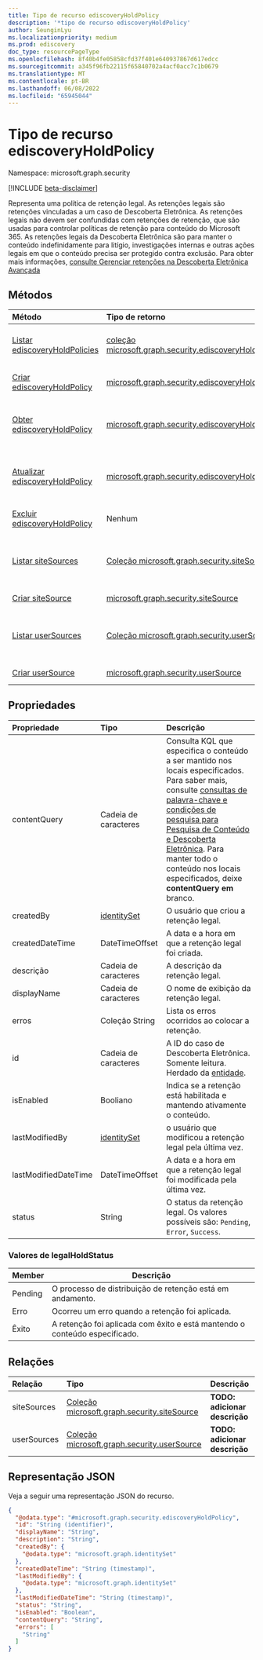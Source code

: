 ```yaml
---
title: Tipo de recurso ediscoveryHoldPolicy
description: '*tipo de recurso ediscoveryHoldPolicy'
author: SeunginLyu
ms.localizationpriority: medium
ms.prod: ediscovery
doc_type: resourcePageType
ms.openlocfilehash: 8f40b4fe05858cfd37f401e640937867d617edcc
ms.sourcegitcommit: a345f96fb22115f65840702a4acf0acc7c1b0679
ms.translationtype: MT
ms.contentlocale: pt-BR
ms.lasthandoff: 06/08/2022
ms.locfileid: "65945044"
---
```

# <a name="ediscoveryholdpolicy-resource-type"></a>Tipo de recurso ediscoveryHoldPolicy

Namespace: microsoft.graph.security

[!INCLUDE [beta-disclaimer](../../includes/beta-disclaimer.md)]

Representa uma política de retenção legal. As retenções legais são retenções vinculadas a um caso de Descoberta Eletrônica. As retenções legais não devem ser confundidas com retenções de retenção, que são usadas para controlar políticas de retenção para conteúdo do Microsoft 365. As retenções legais da Descoberta Eletrônica são para manter o conteúdo indefinidamente para litígio, investigações internas e outras ações legais em que o conteúdo precisa ser protegido contra exclusão. Para obter mais informações, [consulte Gerenciar retenções na Descoberta Eletrônica Avançada](/microsoft-365/compliance/managing-holds)

## <a name="methods"></a>Métodos
|Método|Tipo de retorno|Descrição|
|:---|:---|:---|
|[Listar ediscoveryHoldPolicies](../api/security-ediscoverycase-list-legalholds.md)|[coleção microsoft.graph.security.ediscoveryHoldPolicy](../resources/security-ediscoveryholdpolicy.md)|Obtenha uma lista dos [objetos ediscoveryHoldPolicy](../resources/security-ediscoveryholdpolicy.md) e suas propriedades.|
|[Criar ediscoveryHoldPolicy](../api/security-ediscoverycase-post-legalholds.md)|[microsoft.graph.security.ediscoveryHoldPolicy](../resources/security-ediscoveryholdpolicy.md)|Crie um novo [objeto ediscoveryHoldPolicy](../resources/security-ediscoveryholdpolicy.md) .|
|[Obter ediscoveryHoldPolicy](../api/security-ediscoveryholdpolicy-get.md)|[microsoft.graph.security.ediscoveryHoldPolicy](../resources/security-ediscoveryholdpolicy.md)|Leia as propriedades e as relações de um [objeto ediscoveryHoldPolicy](../resources/security-ediscoveryholdpolicy.md) .|
|[Atualizar ediscoveryHoldPolicy](../api/security-ediscoveryholdpolicy-update.md)|[microsoft.graph.security.ediscoveryHoldPolicy](../resources/security-ediscoveryholdpolicy.md)|Atualize as propriedades de [um objeto ediscoveryHoldPolicy](../resources/security-ediscoveryholdpolicy.md) .|
|[Excluir ediscoveryHoldPolicy](../api/security-ediscoverycase-delete-legalholds.md)|Nenhum|Exclui um [objeto ediscoveryHoldPolicy](../resources/security-ediscoveryholdpolicy.md) .|
|[Listar siteSources](../api/security-ediscoverycustodian-list-sitesources.md)|[Coleção microsoft.graph.security.siteSource](../resources/security-sitesource.md)|Obtenha os recursos siteSource da propriedade de navegação siteSources.|
|[Criar siteSource](../api/security-ediscoveryholdpolicy-post-sitesources.md)|[microsoft.graph.security.siteSource](../resources/security-sitesource.md)|Crie um novo objeto siteSource.|
|[Listar userSources](../api/security-ediscoverycustodian-list-usersources.md)|[Coleção microsoft.graph.security.userSource](../resources/security-usersource.md)|Obtenha os recursos userSource da propriedade de navegação userSources.|
|[Criar userSource](../api/security-ediscoveryholdpolicy-post-usersources.md)|[microsoft.graph.security.userSource](../resources/security-usersource.md)|Crie um novo objeto userSource.|

## <a name="properties"></a>Propriedades
|Propriedade|Tipo|Descrição|
|:---|:---|:---|
|contentQuery|Cadeia de caracteres|Consulta KQL que especifica o conteúdo a ser mantido nos locais especificados. Para saber mais, consulte [consultas de palavra-chave e condições de pesquisa para Pesquisa de Conteúdo e Descoberta Eletrônica](/microsoft-365/compliance/keyword-queries-and-search-conditions).  Para manter todo o conteúdo nos locais especificados, deixe **contentQuery em** branco. |
|createdBy|[identitySet](../resources/identityset.md)|O usuário que criou a retenção legal. |
|createdDateTime|DateTimeOffset|A data e a hora em que a retenção legal foi criada. |
|descrição|Cadeia de caracteres| A descrição da retenção legal. |
|displayName|Cadeia de caracteres| O nome de exibição da retenção legal. |
|erros|Coleção String|Lista os erros ocorridos ao colocar a retenção. |
|id|Cadeia de caracteres|A ID do caso de Descoberta Eletrônica. Somente leitura. Herdado da [entidade](../resources/entity.md). |
|isEnabled|Booliano|Indica se a retenção está habilitada e mantendo ativamente o conteúdo. |
|lastModifiedBy|[identitySet](../resources/identityset.md)|o usuário que modificou a retenção legal pela última vez.|
|lastModifiedDateTime|DateTimeOffset|A data e a hora em que a retenção legal foi modificada pela última vez. |
|status|String|O status da retenção legal. Os valores possíveis são: `Pending`, `Error`, `Success`.|

### <a name="legalholdstatus-values"></a>Valores de legalHoldStatus

|Member|Descrição|
|:---|-----------|
|Pending| O processo de distribuição de retenção está em andamento. |
|Erro| Ocorreu um erro quando a retenção foi aplicada. |
|Êxito| A retenção foi aplicada com êxito e está mantendo o conteúdo especificado. |

## <a name="relationships"></a>Relações
|Relação|Tipo|Descrição|
|:---|:---|:---|
|siteSources|[Coleção microsoft.graph.security.siteSource](../resources/security-sitesource.md)|**TODO: adicionar descrição**|
|userSources|[Coleção microsoft.graph.security.userSource](../resources/security-usersource.md)|**TODO: adicionar descrição**|

## <a name="json-representation"></a>Representação JSON
Veja a seguir uma representação JSON do recurso.
<!-- {
  "blockType": "resource",
  "keyProperty": "id",
  "@odata.type": "microsoft.graph.security.ediscoveryHoldPolicy",
  "openType": false
}
-->
``` json
{
  "@odata.type": "#microsoft.graph.security.ediscoveryHoldPolicy",
  "id": "String (identifier)",
  "displayName": "String",
  "description": "String",
  "createdBy": {
    "@odata.type": "microsoft.graph.identitySet"
  },
  "createdDateTime": "String (timestamp)",
  "lastModifiedBy": {
    "@odata.type": "microsoft.graph.identitySet"
  },
  "lastModifiedDateTime": "String (timestamp)",
  "status": "String",
  "isEnabled": "Boolean",
  "contentQuery": "String",
  "errors": [
    "String"
  ]
}
```

